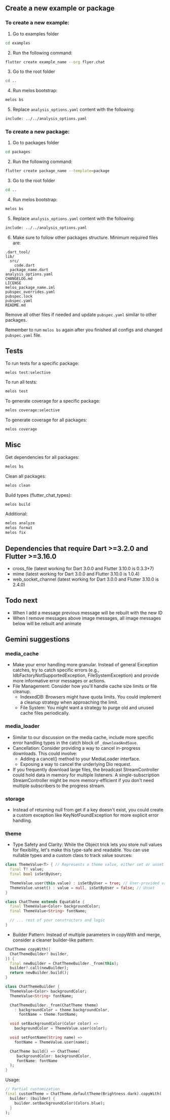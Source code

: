 ## Create a new example or package

### To create a new example:

1. Go to examples folder

```bash
cd examples
```

2. Run the following command:

```bash
flutter create example_name --org flyer.chat
```

3. Go to the root folder

```bash
cd ..
```

4. Run melos bootstrap:

```bash
melos bs
```

5. Replace `analysis_options.yaml` content with the following:

```bash
include: ../../analysis_options.yaml

```

### To create a new package:

1. Go to packages folder

```bash
cd packages
```

2. Run the following command:

```bash
flutter create package_name --template=package
```

3. Go to the root folder

```bash
cd ..
```

4. Run melos bootstrap:

```bash
melos bs
```

5. Replace `analysis_options.yaml` content with the following:

```bash
include: ../../analysis_options.yaml

```

6. Make sure to follow other packages structure. Minimum required files are:

```
.dart_tool/
lib/
  src/
    code.dart
  package_name.dart
analysis_options.yaml
CHANGELOG.md
LICENSE
melos_package_name.iml
pubspec_overrides.yaml
pubspec.lock
pubspec.yaml
README.md
```

Remove all other files if needed and update `pubspec.yaml` similar to other packages.

Remember to run `melos bs` again after you finished all configs and changed `pubspec.yaml` file.

## Tests

To run tests for a specific package:

```bash
melos test:selective
```

To run all tests:

```bash
melos test
```

To generate coverage for a specific package:

```bash
melos coverage:selective
```

To generate coverage for all packages:

```bash
melos coverage
```

## Misc

Get dependencies for all packages:

```bash
melos bs
```

Clean all packages:

```bash
melos clean
```

Build types (flutter_chat_types):

```bash
melos build
```

Additional:

```bash
melos analyze
melos format
melos fix
```

## Dependencies that require Dart >=3.2.0 and Flutter >=3.16.0

- cross_file (latest working for Dart 3.0.0 and Flutter 3.10.0 is 0.3.3+7)
- mime (latest working for Dart 3.0.0 and Flutter 3.10.0 is 1.0.4)
- web_socket_channel (latest working for Dart 3.0.0 and Flutter 3.10.0 is 2.4.0)

## Todo next

- When I add a message previous message will be rebuilt with the new ID
- When I remove messages above image messages, all image messages below will be rebuilt and animate

## Gemini suggestions

### media_cache

- Make your error handling more granular. Instead of general Exception catches, try to catch specific errors (e.g., IdbFactoryNotSupportedException, FileSystemException) and provide more informative error messages or actions.
- File Management: Consider how you'll handle cache size limits or file cleanup.
  - IndexedDB: Browsers might have quota limits. You could implement a cleanup strategy when approaching the limit.
  - File System: You might want a strategy to purge old and unused cache files periodically.

### media_loader

- Similar to our discussion on the media cache, include more specific error handling types in the catch block of `_downloadAndSave`.
- Cancellation: Consider providing a way to cancel in-progress downloads. This could involve:
  - Adding a cancel() method to your MediaLoader interface.
  - Exposing a way to cancel the underlying Dio request.
- If you frequently download large files, the broadcast StreamController could hold data in memory for multiple listeners. A single-subscription StreamController might be more memory-efficient if you don't need multiple subscribers to the progress stream.

### storage

- Instead of returning null from get if a key doesn't exist, you could create a custom exception like KeyNotFoundException for more explicit error handling.

### theme

- Type Safety and Clarity: While the Object trick lets you store null values for flexibility, let's make this type-safe and readable. You can use nullable types and a custom class to track value sources:

```dart
class ThemeValue<T> { // Represents a theme value, either set or unset
  final T? value;
  final bool isSetByUser;

  ThemeValue.user(this.value) : isSetByUser = true; // User-provided value
  ThemeValue.unset() : value = null, isSetByUser = false; // Unset
}

class ChatTheme extends Equatable {
  final ThemeValue<Color> backgroundColor;
  final ThemeValue<String> fontName;

  // ... rest of your constructors and logic
}
```

- Builder Pattern: Instead of multiple parameters in copyWith and merge, consider a cleaner builder-like pattern:

```dart
ChatTheme copyWith({
  ChatThemeBuilder? builder,
}) {
  final newBuilder = ChatThemeBuilder._from(this);
  builder?.call(newBuilder);
  return newBuilder.build();
}

class ChatThemeBuilder {
  ThemeValue<Color> backgroundColor;
  ThemeValue<String> fontName;

  ChatThemeBuilder._from(ChatTheme theme)
    : backgroundColor = theme.backgroundColor,
      fontName = theme.fontName;

  void setBackgroundColor(Color color) =>
    backgroundColor = ThemeValue.user(color);

  void setFontName(String name) =>
    fontName = ThemeValue.user(name);

  ChatTheme build() => ChatTheme(
     backgroundColor: backgroundColor,
     fontName: fontName
  );
}
```

Usage:

```dart
// Partial customization
final customTheme = ChatTheme.defaultTheme(Brightness.dark).copyWith(
  builder: (builder) {
    builder.setBackgroundColor(Colors.blue);
  }
);
```
